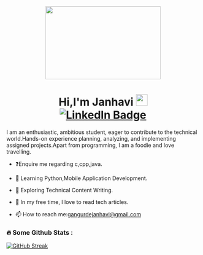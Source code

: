 <div id="header" align="center">
  <img src="https://camo.githubusercontent.com/6f5e3ead776bc722fbfc3da2c8b1454a7a5f27a07b34c0ced075f90a6c25a3be/68747470733a2f2f6d69726f2e6d656469756d2e636f6d2f6d61782f313630302f302a4b32574c4d5445784c79696461374f522e676966" height="190" width="300"/>
</div>



<h1 align="center">
  Hi,I'm Janhavi
 <img src="https://media.giphy.com/media/hvRJCLFzcasrR4ia7z/giphy.gif" width="30px"/>
  <div id="badges" align="center">
  <a href="https://www.linkedin.com/in/janhavi-gangurde-31b120240/">
    <img src="https://img.shields.io/badge/LinkedIn-blue?style=for-the-badge&logo=linkedin&logoColor=white"   alt="LinkedIn Badge"/>
   
  </a>
</div>
<img src="https://komarev.com/ghpvc/?username=Janhavi-Gangurde&style=flat-square&color=blue" alt=""/>
</h1>

I am an enthusiastic, ambitious student, eager to contribute to the technical world.Hands-on experience planning, analyzing, and implementing assigned projects.Apart from programming, I am a foodie and love travelling.


- ❓Enquire me regarding c,cpp,java.

- :seedling: Learning Python,Mobile Application Development.


- :seedling: Exploring Technical Content Writing.



- 📑 In my free time, I love to read tech articles.
- 📫 How to reach me:gangurdejanhavi@gmail.com

### :fire: Some Github Stats :
[![GitHub Streak](http://github-readme-streak-stats.herokuapp.com?user=Janhavi-Gangurde&theme=dark&background=000000)](https://git.io/streak-stats)
